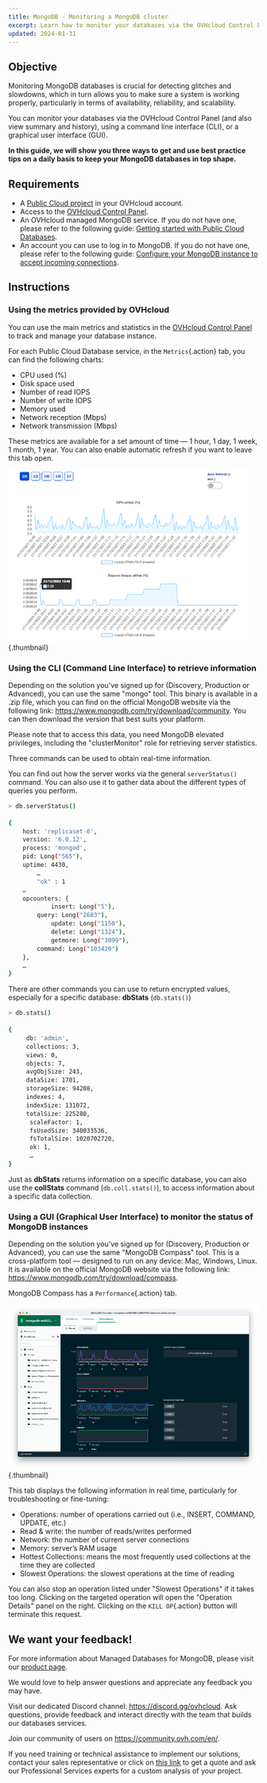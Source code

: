 ```yaml
---
title: MongoDB - Monitoring a MongoDB cluster
excerpt: Learn how to monitor your databases via the OVHcloud Control Panel, using a CLI or a GUI
updated: 2024-01-31
---
```


## Objective

Monitoring MongoDB databases is crucial for detecting glitches and slowdowns, which in turn allows you to make sure a system is working properly, particularly in terms of availability, reliability, and scalability.

You can monitor your databases via the OVHcloud Control Panel (and also view summary and history), using a command line interface (CLI), or a graphical user interface (GUI).

**In this guide, we will show you three ways to get and use best practice tips on a daily basis to keep your MongoDB databases in top shape.**

## Requirements

- A [Public Cloud project](https://www.ovhcloud.com/fr-ca/public-cloud/) in your OVHcloud account.
- Access to the [OVHcloud Control Panel](https://ca.ovh.com/auth/?action=gotomanager&from=https://www.ovh.com/ca/fr/&ovhSubsidiary=qc).
- An OVHcloud managed MongoDB service. If you do not have one, please refer to the following guide: [Getting started with Public Cloud Databases](/pages/public_cloud/public_cloud_databases/databases_01_order_control_panel).
- An account you can use to log in to MongoDB. If you do not have one, please refer to the following guide: [Configure your MongoDB instance to accept incoming connections](/pages/public_cloud/public_cloud_databases/mongodb_02_manage_control_panel).

## Instructions

### Using the metrics provided by OVHcloud

You can use the main metrics and statistics in the [OVHcloud Control Panel](https://ca.ovh.com/auth/?action=gotomanager&from=https://www.ovh.com/ca/fr/&ovhSubsidiary=qc) to track and manage your database instance.

For each Public Cloud Database service, in the `Metrics`{.action} tab, you can find the following charts:

- CPU used (%)
- Disk space used
- Number of read IOPS
- Number of write IOPS
- Memory used
- Network reception (Mbps)
- Network transmission (Mbps)

These metrics are available for a set amount of time — 1 hour, 1 day, 1 week, 1 month, 1 year. You can also enable automatic refresh if you want to leave this tab open.

![Monitoring - Conrol Panel](images/monitoring01.png){.thumbnail}

### Using the CLI (Command Line Interface) to retrieve information

Depending on the solution you’ve signed up for (Discovery, Production or Advanced), you can use the same "mongo" tool. This binary is available in a .zip file, which you can find on the official MongoDB website via the following link: <https://www.mongodb.com/try/download/community>. You can then download the version that best suits your platform.

Please note that to access this data, you need MongoDB elevated privileges, including the "clusterMonitor" role for retrieving server statistics.

Three commands can be used to obtain real-time information.

You can find out how the server works via the general `serverStatus()` command. You can also use it to gather data about the different types of queries you perform.

```bash
> db.serverStatus()

{
	host: 'replicaset-0',
	version: '6.0.12',
	process: 'mongod',
	pid: Long("565"),
	uptime: 4430,
        …
        "ok" : 1
	…
  	opcounters: {
    		insert: Long("5"),
  		query: Long("2683"),
    		update: Long("1150"),
    		delete: Long("1324"),
    		getmore: Long("3099"),
   		command: Long("103420")
  	},
	…
}
```

There are other commands you can use to return encrypted values, especially for a specific database: **dbStats** (`db.stats()`)

```bash
> db.stats()

{
	 db: 'admin',
 	 collections: 3,
 	 views: 0,
 	 objects: 7,
 	 avgObjSize: 243,
 	 dataSize: 1701,
 	 storageSize: 94208,
 	 indexes: 4,
 	 indexSize: 131072,
 	 totalSize: 225280,
	  scaleFactor: 1,
	  fsUsedSize: 340033536,
	  fsTotalSize: 1020702720,
	  ok: 1,
	  …
}
```

Just as **dbStats** returns information on a specific database, you can also use the **collStats** command (`db.coll.stats()`), to access information about a specific data collection.

### Using a GUI (Graphical User Interface) to monitor the status of MongoDB instances

Depending on the solution you’ve signed up for (Discovery, Production or Advanced), you can use the same "MongoDB Compass" tool. This is a cross-platform tool — designed to run on any device: Mac, Windows, Linux. It is available on the official MongoDB website via the following link: <https://www.mongodb.com/try/download/compass>.

MongoDB Compass has a `Performance`{.action} tab.

![Monitoring - Compass](images/monitoring02.png){.thumbnail}

This tab displays the following information in real time, particularly for troubleshooting or fine-tuning:

- Operations: number of operations carried out (i.e., INSERT, COMMAND, UPDATE, etc.)
- Read & write: the number of reads/writes performed
- Network: the number of current server connections
- Memory: server’s RAM usage
- Hottest Collections: means the most frequently used collections at the time they are collected
- Slowest Operations: the slowest operations at the time of reading

You can also stop an operation listed under "Slowest Operations" if it takes too long.
Clicking on the targeted operation will open the "Operation Details" panel on the right. Clicking on the `KILL OP`{.action} button will terminate this request.

## We want your feedback!

For more information about Managed Databases for MongoDB, please visit our [product page](https://www.ovhcloud.com/fr-ca/public-cloud/mongodb/).

We would love to help answer questions and appreciate any feedback you may have.

Visit our dedicated Discord channel: <https://discord.gg/ovhcloud>. Ask questions, provide feedback and interact directly with the team that builds our databases services.

Join our community of users on <https://community.ovh.com/en/>.

If you need training or technical assistance to implement our solutions, contact your sales representative or click on [this link](https://www.ovhcloud.com/fr-ca/professional-services/) to get a quote and ask our Professional Services experts for a custom analysis of your project.